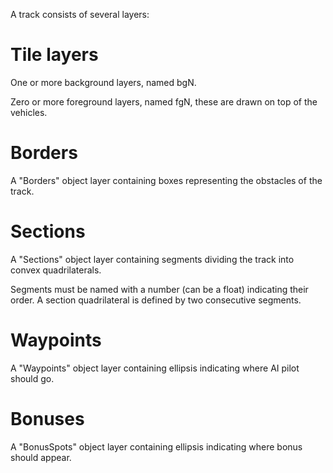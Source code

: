 A track consists of several layers:

# Tile layers

One or more background layers, named bgN.

Zero or more foreground layers, named fgN, these are drawn on top of the vehicles.

# Borders

A "Borders" object layer containing boxes representing the obstacles of the track.

# Sections

A "Sections" object layer containing segments dividing the track into convex quadrilaterals.

Segments must be named with a number (can be a float) indicating their order. A section quadrilateral is defined by two consecutive segments.

# Waypoints

A "Waypoints" object layer containing ellipsis indicating where AI pilot should go.

# Bonuses

A "BonusSpots" object layer containing ellipsis indicating where bonus should appear.
